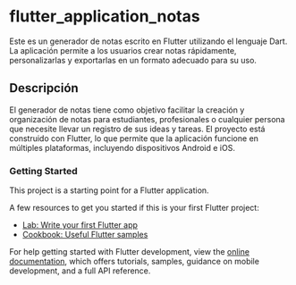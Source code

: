 # flutter_application_notas

Este es un generador de notas escrito en Flutter utilizando el lenguaje Dart. La aplicación permite a los usuarios crear notas rápidamente, personalizarlas y exportarlas en un formato adecuado para su uso.

## Descripción

El generador de notas tiene como objetivo facilitar la creación y organización de notas para estudiantes, profesionales o cualquier persona que necesite llevar un registro de sus ideas y tareas. El proyecto está construido con Flutter, lo que permite que la aplicación funcione en múltiples plataformas, incluyendo dispositivos Android e iOS.

### Getting Started

This project is a starting point for a Flutter application.

A few resources to get you started if this is your first Flutter project:

- [Lab: Write your first Flutter app](https://docs.flutter.dev/get-started/codelab)
- [Cookbook: Useful Flutter samples](https://docs.flutter.dev/cookbook)

For help getting started with Flutter development, view the
[online documentation](https://docs.flutter.dev/), which offers tutorials,
samples, guidance on mobile development, and a full API reference.
